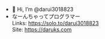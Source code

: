 - 👋 Hi, I’m @darui3018823
- なーんちゃってプログラマー<br>
  Links: https://solo.to/darui3018823<br>
  Site: https://daruks.com
